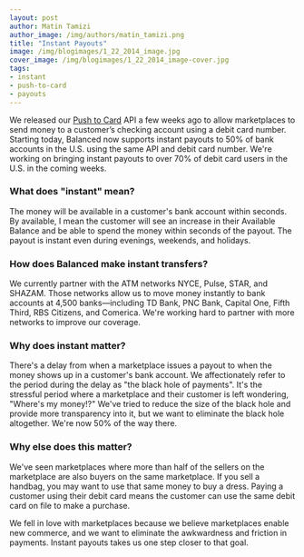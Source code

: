 ```yaml
---
layout: post
author: Matin Tamizi
author_image: /img/authors/matin_tamizi.png
title: "Instant Payouts"
image: /img/blogimages/1_22_2014_image.jpg
cover_image: /img/blogimages/1_22_2014_image-cover.jpg
tags:
- instant
- push-to-card
- payouts
---
```



We released our [Push to Card](https://www.balancedpayments.com/push-to-card)
API a few weeks ago to allow marketplaces to send money to a customer’s checking
account using a debit card number. Starting today, Balanced now supports
instant payouts to 50% of bank accounts in the U.S. using the same API and debit
card number. We're working on bringing instant payouts to over 70% of debit card
users in the U.S. in the coming weeks.

### What does "instant" mean?

The money will be available in a customer's bank account within seconds. By
available, I mean the customer will see an increase in their Available Balance
and be able to spend the money within seconds of the payout. The payout is
instant even during evenings, weekends, and holidays.

### How does Balanced make instant transfers?

We currently partner with the ATM networks NYCE, Pulse, STAR, and SHAZAM. Those
networks allow us to move money instantly to bank accounts at 4,500
banks&mdash;including TD Bank, PNC Bank, Capital One, Fifth Third, RBS Citizens,
and Comerica. We're working hard to partner with more networks to improve our
coverage.

### Why does instant matter?

There's a delay from when a marketplace issues a payout to when the money shows up
in a customer's bank account. We affectionately refer to the period during the delay
as "the black hole of payments". It's the stressful period where a marketplace
and their customer is left wondering, "Where's my money!?" We've tried to reduce
the size of the black hole and provide more transparency into it, but we want to
eliminate the black hole altogether. We're now 50% of the way there.

### Why else does this matter?

We've seen marketplaces where more than half of the sellers on the marketplace
are also buyers on the same marketplace. If you sell a handbag, you may want to
use that same money to buy a dress. Paying a customer using their debit card
means the customer can use the same debit card on file to make a purchase.

We fell in love with marketplaces because we believe marketplaces enable new
commerce, and we want to eliminate the awkwardness and friction in payments.
Instant payouts takes us one step closer to that goal.
